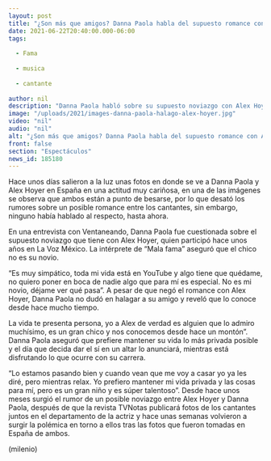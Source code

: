 ```yaml
---
layout: post
title: "¿Son más que amigos? Danna Paola habla del supuesto romance con Alex Hoyer"
date: 2021-06-22T20:40:00.000-06:00
tags:
  
  - Fama
  
  - musica
  
  - cantante
  
author: nil
description: "Danna Paola habló sobre su supuesto noviazgo con Alex Hoyer, después de que fueran captados muy cariñosos en España. "
image: "/uploads/2021/images-danna-paola-halago-alex-hoyer.jpg"
video: "nil"
audio: "nil"
alt: "¿Son más que amigos? Danna Paola habla del supuesto romance con Alex Hoyer"
front: false
section: "Espectáculos"
news_id: 185180
---
```


Hace unos días salieron a la luz unas fotos en donde se ve a Danna Paola y Alex Hoyer en España en una actitud muy cariñosa, en una de las imágenes se observa que ambos están a punto de besarse, por lo que desató los rumores sobre un posible romance entre los cantantes, sin embargo, ninguno había hablado al respecto, hasta ahora. 

En una entrevista con Ventaneando, Danna Paola fue cuestionada sobre el supuesto noviazgo que tiene con Alex Hoyer, quien participó hace unos años en La Voz México. La intérprete de “Mala fama” aseguró que el chico no es su novio. 

“Es muy simpático, toda mi vida está en YouTube y algo tiene que quédame, no quiero poner en boca de nadie algo que para mí es especial. No es mi novio, déjame ver qué pasa”. A pesar de que negó el romance con Alex Hoyer, Danna Paola no dudó en halagar a su amigo y reveló que lo conoce desde hace mucho tiempo. 

La vida te presenta persona, yo a Alex de verdad es alguien que lo admiro muchísimo, es un gran chico y nos conocemos desde hace un montón”. Danna Paola aseguró que prefiere mantener su vida lo más privada posible y el día que decida dar el sí en un altar lo anunciará, mientras está disfrutando lo que ocurre con su carrera. 

“Lo estamos pasando bien y cuando vean que me voy a casar yo ya les diré, pero mientras relax. Yo prefiero mantener mi vida privada y las cosas para mí, pero es un gran niño y es súper talentoso”. Desde hace unos meses surgió el rumor de un posible noviazgo entre Alex Hoyer y Danna Paola, después de que la revista TVNotas publicará fotos de los cantantes juntos en el departamento de la actriz y hace unas semanas volvieron a surgir la polémica  en torno a ellos tras las fotos que fueron tomadas en España de ambos.  

(milenio)